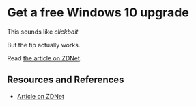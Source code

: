 # Get a free Windows 10 upgrade

This sounds like _clickbait_

But the tip actually works.

Read [the article on ZDNet][ZDNet].

## Resources and References

- [Article on ZDNet][ZDNet]

[ZDNet]: https://www.zdnet.com/article/heres-how-you-can-still-get-a-free-windows-10-upgrade/
